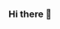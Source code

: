 ### Hi there 👋

<!--
**anthonyvri/anthonyvri** is a ✨ _special_ ✨ repository because its `README.md` (this file) appears on your GitHub profile.

Let's create something new!

- Software Developer
- Currently learning more about Java
